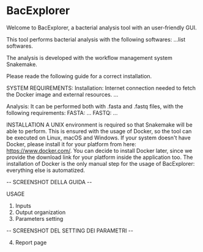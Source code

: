# BacExplorer

Welcome to BacExplorer, a bacterial analysis tool with an user-friendly GUI.

This tool performs bacterial analysis with the following softwares:
...list softwares.

The analysis is developed with the workflow management system Snakemake.

Please reade the following guide for a correct installation.

SYSTEM REQUIREMENTS:
Installation:
Internet connection needed to fetch the Docker image and external resources.
...

Analysis:
It can be performed both with .fasta and .fastq files, with the following requirements:
FASTA: ...
FASTQ: ...

INSTALLATION
A UNIX environment is required so that Snakemake will be able to perform.
This is ensured with the usage of Docker, so the tool can be executed on Linux, macOS and Windows.
If your system doesn't have Docker, please install it for your platform from here: https://www.docker.com/.
You can decide to install Docker later, since we provide the download link for your platform inside the application too.
The installation of Docker is the only manual step for the usage of BacExplorer: everything else is automatized.

-- SCREENSHOT DELLA GUIDA --

USAGE
1) Inputs
2) Output organization
3) Parameters setting

-- SCREENSHOT DEL SETTING DEI PARAMETRI --

4) Report page

